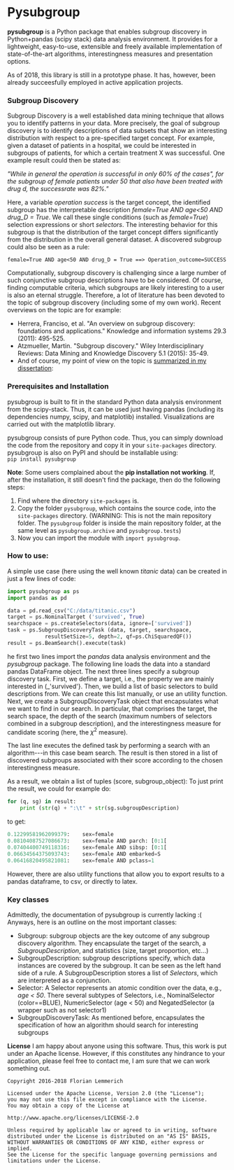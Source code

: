 # Pysubgroup

**pysubgroup** is a Python package that enables subgroup discovery in Python+pandas (scipy stack) data analysis environment. It provides for a lightweight, easy-to-use, extensible and freely available implementation of state-of-the-art algorithms, interestingness measures and presentation options.

As of 2018, this library is still in a prototype phase. It has, however, been already succeesfully employed in active application projects.

### Subgroup Discovery

Subgroup Discovery is a well established data mining technique that allows you to identify patterns in your data.
More precisely, the goal of subgroup discovery is to identify descriptions of data subsets that show an interesting distribution with respect to a pre-specified target concept.
For example, given a dataset of patients in a hospital, we could be interested in subgroups of patients, for which a certain treatment X was successful.
One example result could then be stated as:

_"While in general the operation is successful in only 60% of the cases", for the subgroup
of female patients under 50 that also have been treated with drug d, the successrate was 82%."_

Here, a variable _operation success_ is the target concept, the identified subgroup has the interpretable description _female=True AND age<50 AND drug_D = True_. We call these single conditions (such as _female=True_) selection expressions or short _selectors_.
The interesting behavior for this subgroup is that the distribution of the target concept differs significantly from the distribution in the overall general dataset.
A discovered subgroup could also be seen as a rule:
```
female=True AND age<50 AND drug_D = True ==> Operation_outcome=SUCCESS
```
Computationally, subgroup discovery is challenging since a large number of such conjunctive subgroup descriptions have to be considered. Of course, finding computable criteria, which subgroups are likely interesting to a user is also an eternal struggle. 
Therefore, a lot of literature has been devoted to the topic of subgroup discovery (including some of my own work). Recent overviews on the topic are for example:

* Herrera, Franciso, et al. "An overview on subgroup discovery: foundations and applications." Knowledge and information systems 29.3 (2011): 495-525.
* Atzmueller, Martin. "Subgroup discovery." Wiley Interdisciplinary Reviews: Data Mining and Knowledge Discovery 5.1 (2015): 35-49.
* And of course, my point of view on the topic is [summarized in my dissertation](https://opus.bibliothek.uni-wuerzburg.de/files/9781/Dissertation-Lemmerich.pdf):

### Prerequisites and Installation
pysubgroup is built to fit in the standard Python data analysis environment from the scipy-stack.
Thus, it can be used just having pandas (including its dependencies numpy, scipy, and matplotlib) installed. Visualizations are carried out with the matplotlib library.

pysubgroup consists of pure Python code. Thus, you can simply download the code from the repository and copy it in your `site-packages` directory.
pysubgroup is also on PyPI and should be installable using:  
`pip install pysubgroup`

**Note**: Some users complained about the **pip installation not working**.
If, after the installation, it still doesn't find the package, then do the following steps:
 1. Find where the directory `site-packages` is.
 2. Copy the folder `pysubgroup`, which contains the source code, into the `site-packages` directory. (WARNING: This is not the main repository folder. The `pysubgroup` folder is inside the main repository folder, at the same level as `pysubgroup.archive` and `pysubgroup.tests`)
 3. Now you can import the module with `import pysubgroup`.

### How to use:
A simple use case (here using the well known _titanic_ data) can be created in just a few lines of code:

```python
import pysubgroup as ps
import pandas as pd

data = pd.read_csv("C:/data/titanic.csv")
target = ps.NominalTarget ('survived', True)
searchspace = ps.createSelectors(data, ignore=['survived'])
task = ps.SubgroupDiscoveryTask (data, target, searchspace, 
            resultSetSize=5, depth=2, qf=ps.ChiSquaredQF())
result = ps.BeamSearch().execute(task)
```
he first two lines import the _pandas_ data analysis environment and the _pysubgroup_ package.
The following line loads the data into a standard pandas DataFrame object. The next three lines specify a subgroup discovery task. 
First, we define a target, i.e., the property we are mainly interested in (_'survived'}.
Then, we build a list of basic selectors to build descriptions from. We can create this list manually, or use an utility function.
Next, we create a SubgroupDiscoveryTask object that encapsulates what we want to find in our search.
In particular, that comprises the target, the search space, the depth of the search (maximum numbers of selectors combined in a subgroup description), and the interestingness measure for candidate scoring (here, the $\chi^2$ measure).

The last line executes the defined task by performing a search with an algorithm---in this case beam search. The result is then stored in a list of discovered subgroups associated with their score according to the chosen interestingness measure.

As a result, we obtain a list of tuples (score, subgroup_object):
To just print the result, we could for example do:

```python
for (q, sg) in result:
    print (str(q) + ":\t" + str(sg.subgroupDescription)
```

to get:
```python
0.12299581962099379:	sex=female
0.08104087527086673:	sex=female AND parch: [0:1[
0.07404400749118316:	sex=female AND sibsp: [0:1[
0.06634564375093743:	sex=female AND embarked=S
0.06416820495821081:	sex=female AND pclass=1
```
However, there are also utility functions that allow you to export results to a pandas dataframe, to csv, or directly to latex.

### Key classes
Admittedly, the documentation of pysubgroup is currently lacking :(
Anyways, here is an outline on the most important classes:
* Subgroup: subgroup objects are the key outcome of any subgroup discovery algorithm. They encapsulate the target of the search, a _SubgroupDescription_, and statistics (size, target proportion, etc...)
* SubgroupDescription: subgroup descriptions specify, which data instances are covered by the subgroup. It can be seen as the left hand side of a rule. A SubgroupDescription stores a list of _Selectors_, which are interpreted as a conjunction.
* Selector: A Selector represents an atomic condition over the data, e.g., _age < 50_. There several subtypes of Selectors, i.e., NominalSelector (color==BLUE), NumericSelector (age < 50) and NegatedSelector (a wrapper such as not selector1)
* SubgroupDiscoveryTask: As mentioned before, encapsulates the specification of how an algorithm should search for interesting subgroups



**License**
I am happy about anyone using this software. Thus, this work is put under an Apache license. However, if this constitutes
any hindrance to your application, please feel free to contact me, I am sure that we can work something out.

    Copyright 2016-2018 Florian Lemmerich
        
    Licensed under the Apache License, Version 2.0 (the "License");
    you may not use this file except in compliance with the License.
    You may obtain a copy of the License at

    http://www.apache.org/licenses/LICENSE-2.0

    Unless required by applicable law or agreed to in writing, software
    distributed under the License is distributed on an "AS IS" BASIS,
    WITHOUT WARRANTIES OR CONDITIONS OF ANY KIND, either express or implied.
    See the License for the specific language governing permissions and
    limitations under the License.

